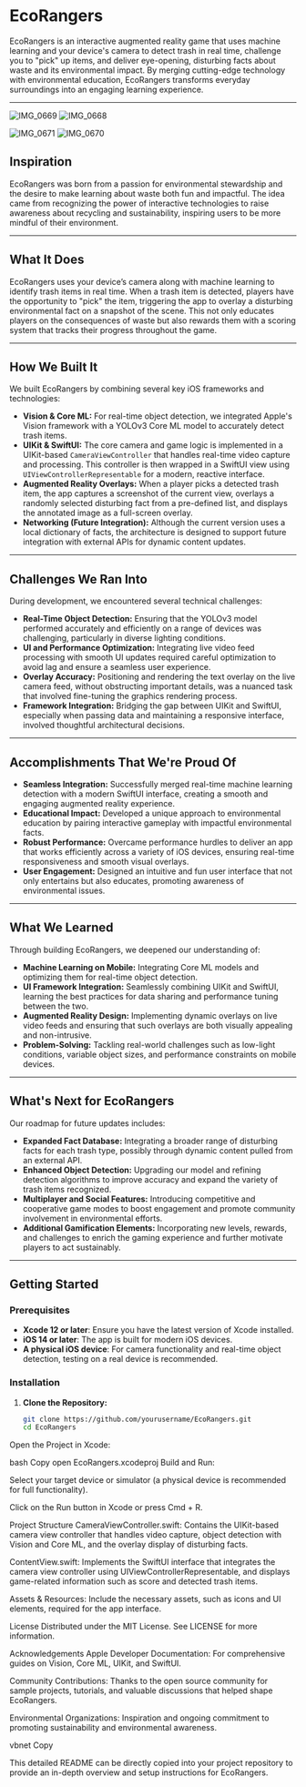 # EcoRangers

EcoRangers is an interactive augmented reality game that uses machine learning and your device's camera to detect trash in real time, challenge you to "pick" up items, and deliver eye-opening, disturbing facts about waste and its environmental impact. By merging cutting-edge technology with environmental education, EcoRangers transforms everyday surroundings into an engaging learning experience.

---
![IMG_0669](https://github.com/user-attachments/assets/8b6b0a43-0ecf-422b-adce-8ece89e20dd6) ![IMG_0668](https://github.com/user-attachments/assets/c726ac3d-5e6f-43f5-944f-164375e08f42)

![IMG_0671](https://github.com/user-attachments/assets/4fedeaf9-d2c0-43f0-bf1b-4f5da235d1e4)
![IMG_0670](https://github.com/user-attachments/assets/a6f4b025-1357-494a-b521-e68f02c2aa48)


## Inspiration

EcoRangers was born from a passion for environmental stewardship and the desire to make learning about waste both fun and impactful. The idea came from recognizing the power of interactive technologies to raise awareness about recycling and sustainability, inspiring users to be more mindful of their environment.

---

## What It Does

EcoRangers uses your device’s camera along with machine learning to identify trash items in real time. When a trash item is detected, players have the opportunity to "pick" the item, triggering the app to overlay a disturbing environmental fact on a snapshot of the scene. This not only educates players on the consequences of waste but also rewards them with a scoring system that tracks their progress throughout the game.

---

## How We Built It

We built EcoRangers by combining several key iOS frameworks and technologies:
- **Vision & Core ML:** For real-time object detection, we integrated Apple's Vision framework with a YOLOv3 Core ML model to accurately detect trash items.
- **UIKit & SwiftUI:** The core camera and game logic is implemented in a UIKit-based `CameraViewController` that handles real-time video capture and processing. This controller is then wrapped in a SwiftUI view using `UIViewControllerRepresentable` for a modern, reactive interface.
- **Augmented Reality Overlays:** When a player picks a detected trash item, the app captures a screenshot of the current view, overlays a randomly selected disturbing fact from a pre-defined list, and displays the annotated image as a full-screen overlay.
- **Networking (Future Integration):** Although the current version uses a local dictionary of facts, the architecture is designed to support future integration with external APIs for dynamic content updates.

---

## Challenges We Ran Into

During development, we encountered several technical challenges:
- **Real-Time Object Detection:** Ensuring that the YOLOv3 model performed accurately and efficiently on a range of devices was challenging, particularly in diverse lighting conditions.
- **UI and Performance Optimization:** Integrating live video feed processing with smooth UI updates required careful optimization to avoid lag and ensure a seamless user experience.
- **Overlay Accuracy:** Positioning and rendering the text overlay on the live camera feed, without obstructing important details, was a nuanced task that involved fine-tuning the graphics rendering process.
- **Framework Integration:** Bridging the gap between UIKit and SwiftUI, especially when passing data and maintaining a responsive interface, involved thoughtful architectural decisions.

---

## Accomplishments That We're Proud Of

- **Seamless Integration:** Successfully merged real-time machine learning detection with a modern SwiftUI interface, creating a smooth and engaging augmented reality experience.
- **Educational Impact:** Developed a unique approach to environmental education by pairing interactive gameplay with impactful environmental facts.
- **Robust Performance:** Overcame performance hurdles to deliver an app that works efficiently across a variety of iOS devices, ensuring real-time responsiveness and smooth visual overlays.
- **User Engagement:** Designed an intuitive and fun user interface that not only entertains but also educates, promoting awareness of environmental issues.

---

## What We Learned

Through building EcoRangers, we deepened our understanding of:
- **Machine Learning on Mobile:** Integrating Core ML models and optimizing them for real-time object detection.
- **UI Framework Integration:** Seamlessly combining UIKit and SwiftUI, learning the best practices for data sharing and performance tuning between the two.
- **Augmented Reality Design:** Implementing dynamic overlays on live video feeds and ensuring that such overlays are both visually appealing and non-intrusive.
- **Problem-Solving:** Tackling real-world challenges such as low-light conditions, variable object sizes, and performance constraints on mobile devices.

---

## What's Next for EcoRangers

Our roadmap for future updates includes:
- **Expanded Fact Database:** Integrating a broader range of disturbing facts for each trash type, possibly through dynamic content pulled from an external API.
- **Enhanced Object Detection:** Upgrading our model and refining detection algorithms to improve accuracy and expand the variety of trash items recognized.
- **Multiplayer and Social Features:** Introducing competitive and cooperative game modes to boost engagement and promote community involvement in environmental efforts.
- **Additional Gamification Elements:** Incorporating new levels, rewards, and challenges to enrich the gaming experience and further motivate players to act sustainably.

---

## Getting Started

### Prerequisites

- **Xcode 12 or later**: Ensure you have the latest version of Xcode installed.
- **iOS 14 or later**: The app is built for modern iOS devices.
- **A physical iOS device**: For camera functionality and real-time object detection, testing on a real device is recommended.

### Installation

1. **Clone the Repository:**

   ```bash
   git clone https://github.com/yourusername/EcoRangers.git
   cd EcoRangers
Open the Project in Xcode:

bash
Copy
open EcoRangers.xcodeproj
Build and Run:

Select your target device or simulator (a physical device is recommended for full functionality).

Click on the Run button in Xcode or press Cmd + R.

Project Structure
CameraViewController.swift: Contains the UIKit-based camera view controller that handles video capture, object detection with Vision and Core ML, and the overlay display of disturbing facts.

ContentView.swift: Implements the SwiftUI interface that integrates the camera view controller using UIViewControllerRepresentable, and displays game-related information such as score and detected trash items.

Assets & Resources: Include the necessary assets, such as icons and UI elements, required for the app interface.

License
Distributed under the MIT License. See LICENSE for more information.

Acknowledgements
Apple Developer Documentation: For comprehensive guides on Vision, Core ML, UIKit, and SwiftUI.

Community Contributions: Thanks to the open source community for sample projects, tutorials, and valuable discussions that helped shape EcoRangers.

Environmental Organizations: Inspiration and ongoing commitment to promoting sustainability and environmental awareness.

vbnet
Copy

This detailed README can be directly copied into your project repository to provide an in-depth overview and setup instructions for EcoRangers.
